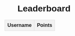 <!DOCTYPE html>
<html lang="en">
<head>
<meta charset="UTF-8">
<meta name="viewport" content="width=device-width, initial-scale=1.0">
<title>Leaderboard</title>
<style>
  body {
    font-family: Arial, sans-serif;
    text-align: center;
  }
  table {
    width: 50%;
    margin: 20px auto;
    border-collapse: collapse;
  }
  th, td {
    border: 1px solid #ddd;
    padding: 8px;
  }
  th {
    background-color: #f2f2f2;
  }
</style>
</head>
<body>

<h1>Leaderboard</h1>

<table>
  <tr>
    <th>Username</th>
    <th>Points</th>
  </tr>
  <!-- Leaderboard data will be inserted here -->
</table>

<script>
  fetchLeaderboardData();

  function fetchLeaderboardData() {
    fetch('http://127.0.0.1:5000/leaderboard_data')
      .then(response => response.json())
      .then(data => {
        // Clear previous leaderboard data
        document.querySelector('table').innerHTML = `
          <tr>
            <th>Username</th>
            <th>Points</th>
          </tr>
        `;

        // Populate leaderboard table with fetched data
        data.forEach(entry => {
          const row = document.createElement('tr');
          row.innerHTML = `
            <td>${entry.username}</td>
            <td>${entry.points}</td>
          `;
          document.querySelector('table').appendChild(row);
        });
      })
      .catch(error => console.error('Error fetching leaderboard data:', error));
  }
</script>

</body>
</html>